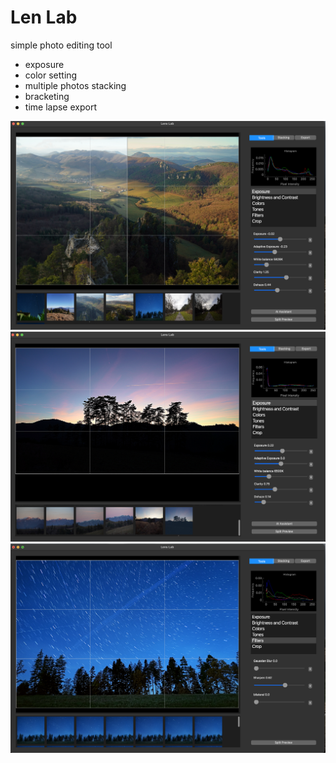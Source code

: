 # Len Lab

simple photo editing tool

- exposure
- color setting
- multiple photos stacking
- bracketing
- time lapse export


![image](images/img_1.png)
![image](images/img_2.png)
![image](images/img_3.png)